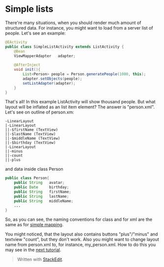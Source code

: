 Simple lists
======
There're many situations, when you should render much amount of structured data. For instance, you might want to load from a server list of people. Let's see an example:

```java
@EActivity
public class SimpleListActivity extends ListActivity {
	@Bean
	ViewMapperAdapter	adapter;
	
	@AfterInject
	void init(){
		List<Person> people = Person.generatePeople(1000, this);
		adapter.setObjects(people);
		setListAdapter(adapter);
	}
}
```
That's all! In this example ListActivity will show thousand people. But what layout will be inflated as an list item element? The answer is "person.xml". Let's see on outline of person.xm:

```
-LinearLayout
|-LinearLayout
||-$firstName (TextView)
||-$lastName (TextView)
||-$middleName (TextView)
||-$birthday (TextView)
|-LinearLayout
||-minus
||-count
||-plus
```

and data inside class Person

```java
public class Person{
	public String	avatar;
	public Date		birthday;
	public String	firstName;
	public String	lastName;
	public String	middleName;
	...
}
```

So, as you can see, the naming conventions for class and for xml are the same as for [simple mapping](net-utils-samples-simple-mapping.markdown).

You might noticed, that the layout also contains buttons "plus"/"minus" and textview "count", but they don't work. Also you might want to change layout name from person.xml to, for instance, my_person.xml. How to do this you may see in the [next tutorial](net-utils-samples-list-with-logic).
> Written with [StackEdit](https://stackedit.io/).